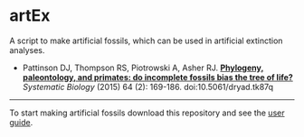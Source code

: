 artEx
=======

A script to make artificial fossils, which can be used in artificial extinction analyses.

- Pattinson DJ, Thompson RS, Piotrowski A, Asher RJ. [**Phylogeny, paleontology, and primates: do incomplete fossils bias the tree of life?**](http://sysbio.oxfordjournals.org/content/64/2/169) *Systematic Biology* (2015) 64 (2): 169-186. doi:10.5061/dryad.tk87q

---

To start making artificial fossils download this repository and see the [user guide](https://github.com/davipatti/artEx/blob/master/USER_GUIDE.md).
